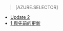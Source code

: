 > [AZURE.SELECTOR]
- [Update 2](../articles/storsimple/storsimple-manage-backup-policies-u2.md)
- [1 與先前的更新](../articles/storsimple/storsimple-manage-backup-policies.md)



